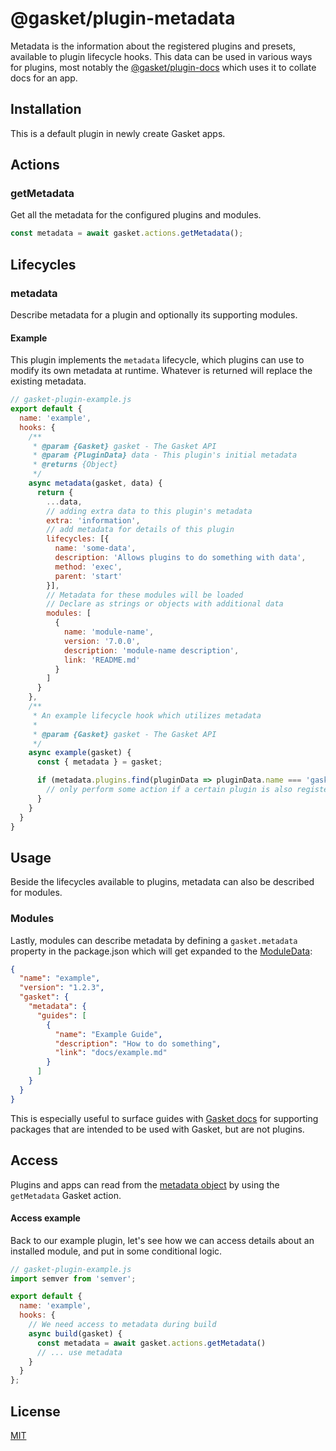 # @gasket/plugin-metadata

Metadata is the information about the registered plugins and presets, available to
plugin lifecycle hooks. This data can be used in various ways for plugins, most
notably the [@gasket/plugin-docs] which uses it to collate docs for an app.

## Installation

This is a default plugin in newly create Gasket apps.

## Actions

### getMetadata

Get all the metadata for the configured plugins and modules.

```js
const metadata = await gasket.actions.getMetadata();
```

## Lifecycles

### metadata

Describe metadata for a plugin and optionally its supporting modules.

#### Example

This plugin implements the `metadata` lifecycle, which plugins can use to modify
its own metadata at runtime. Whatever is returned will replace the existing
metadata.

```js
// gasket-plugin-example.js
export default {
  name: 'example',
  hooks: {
    /**
     * @param {Gasket} gasket - The Gasket API
     * @param {PluginData} data - This plugin's initial metadata
     * @returns {Object}
     */
    async metadata(gasket, data) {
      return {
        ...data,
        // adding extra data to this plugin's metadata
        extra: 'information',
        // add metadata for details of this plugin
        lifecycles: [{
          name: 'some-data',
          description: 'Allows plugins to do something with data',
          method: 'exec',
          parent: 'start'
        }],
        // Metadata for these modules will be loaded
        // Declare as strings or objects with additional data
        modules: [
          {
            name: 'module-name',
            version: '7.0.0',
            description: 'module-name description',
            link: 'README.md'
          }
        ]
      }
    },
    /**
     * An example lifecycle hook which utilizes metadata
     *
     * @param {Gasket} gasket - The Gasket API
     */
    async example(gasket) {
      const { metadata } = gasket;

      if (metadata.plugins.find(pluginData => pluginData.name === 'gasket-plugin-something')) {
        // only perform some action if a certain plugin is also registered
      }
    }
  }
}
```

## Usage

Beside the lifecycles available to plugins, metadata can also be described for
modules.

### Modules

Lastly, modules can describe metadata by defining a `gasket.metadata` property
in the package.json which will get expanded to the [ModuleData]:

```json
{
  "name": "example",
  "version": "1.2.3",
  "gasket": {
    "metadata": {
      "guides": [
        {
          "name": "Example Guide",
          "description": "How to do something",
          "link": "docs/example.md"
        }
      ]
    }
  }
}
```

This is especially useful to surface guides with
[Gasket docs][@gasket/plugin-docs] for supporting packages that are intended to
be used with Gasket, but are not plugins.

## Access

Plugins and apps can read from the [metadata object] by using
the `getMetadata` Gasket action.

#### Access example

Back to our example plugin, let's see how we can access details about an
installed module, and put in some conditional logic.

```js
// gasket-plugin-example.js
import semver from 'semver';

export default {
  name: 'example',
  hooks: {
    // We need access to metadata during build
    async build(gasket) {
      const metadata = await gasket.actions.getMetadata()
      // ... use metadata
    }
  }
};
```

## License

[MIT](./LICENSE.md)

<!-- LINKS -->

[ModuleData]: docs/api.md#ModuleData

[metadata object]: docs/api.md#DetailData

[@gasket/plugin-docs]: /packages/gasket-plugin-docs/README.md
